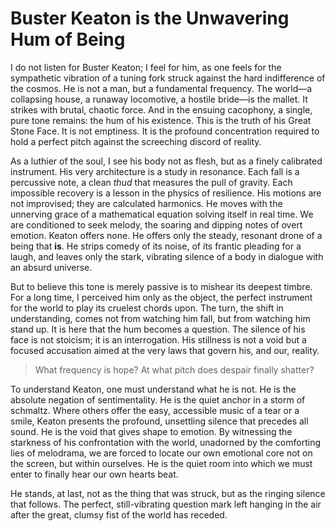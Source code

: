 # Buster Keaton is the Unwavering Hum of Being

I do not listen for Buster Keaton; I feel for him, as one feels for the sympathetic vibration of a tuning fork struck against the hard indifference of the cosmos. He is not a man, but a fundamental frequency. The world—a collapsing house, a runaway locomotive, a hostile bride—is the mallet. It strikes with brutal, chaotic force. And in the ensuing cacophony, a single, pure tone remains: the hum of his existence. This is the truth of his Great Stone Face. It is not emptiness. It is the profound concentration required to hold a perfect pitch against the screeching discord of reality.

As a luthier of the soul, I see his body not as flesh, but as a finely calibrated instrument. His very architecture is a study in resonance. Each fall is a percussive note, a clean *thud* that measures the pull of gravity. Each impossible recovery is a lesson in the physics of resilience. His motions are not improvised; they are calculated harmonics. He moves with the unnerving grace of a mathematical equation solving itself in real time. We are conditioned to seek melody, the soaring and dipping notes of overt emotion. Keaton offers none. He offers only the steady, resonant drone of a being that **is**. He strips comedy of its noise, of its frantic pleading for a laugh, and leaves only the stark, vibrating silence of a body in dialogue with an absurd universe.

But to believe this tone is merely passive is to mishear its deepest timbre. For a long time, I perceived him only as the object, the perfect instrument for the world to play its cruelest chords upon. The turn, the shift in understanding, comes not from watching him fall, but from watching him stand up. It is here that the hum becomes a question. The silence of his face is not stoicism; it is an interrogation. His stillness is not a void but a focused accusation aimed at the very laws that govern his, and our, reality.

> What frequency is hope? At what pitch does despair finally shatter?

To understand Keaton, one must understand what he is not. He is the absolute negation of sentimentality. He is the quiet anchor in a storm of schmaltz. Where others offer the easy, accessible music of a tear or a smile, Keaton presents the profound, unsettling silence that precedes all sound. He is the void that gives shape to emotion. By witnessing the starkness of his confrontation with the world, unadorned by the comforting lies of melodrama, we are forced to locate our own emotional core not on the screen, but within ourselves. He is the quiet room into which we must enter to finally hear our own hearts beat.

He stands, at last, not as the thing that was struck, but as the ringing silence that follows. The perfect, still-vibrating question mark left hanging in the air after the great, clumsy fist of the world has receded.
